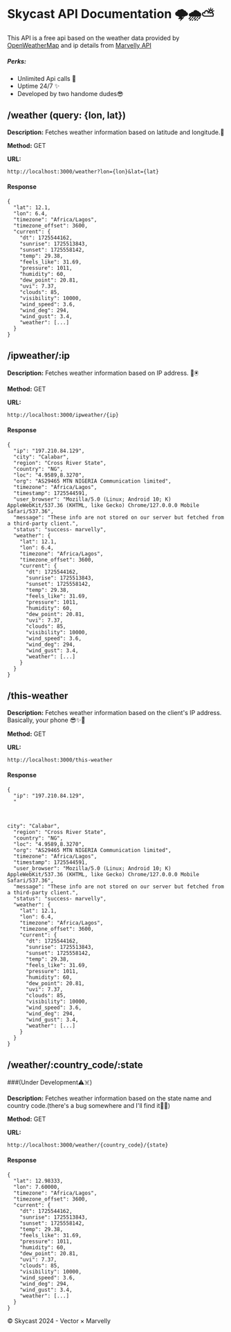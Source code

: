 Skycast API Documentation 🌩️🌧️⛅
===================================

This API is a free api based on the weather data provided by [OpenWeatherMap](https://openweathermap.org/) and ip details from [Marvelly API](https://api.marvelly.com.ng/ip/)

##### Perks:

*   Unlimited Api calls 👀
*   Uptime 24/7 ✨
*   Developed by two handome dudes😎

/weather (query: {lon, lat})
----------------------------

**Description:** Fetches weather information based on latitude and longitude.📍

**Method:** GET

**URL:**  

    http://localhost:3000/weather?lon={lon}&lat={lat}
                    

#### Response

    
    {
      "lat": 12.1,
      "lon": 6.4,
      "timezone": "Africa/Lagos",
      "timezone_offset": 3600,
      "current": {
        "dt": 1725544162,
        "sunrise": 1725513843,
        "sunset": 1725558142,
        "temp": 29.38,
        "feels_like": 31.69,
        "pressure": 1011,
        "humidity": 60,
        "dew_point": 20.81,
        "uvi": 7.37,
        "clouds": 85,
        "visibility": 10000,
        "wind_speed": 3.6,
        "wind_deg": 294,
        "wind_gust": 3.4,
        "weather": [...]
      }
    }
                

/ipweather/:ip
--------------

**Description:** Fetches weather information based on IP address. 📍🖲️

**Method:** GET

**URL:**
    
    http://localhost:3000/ipweather/{ip}
                    

#### Response

    
    {
      "ip": "197.210.84.129",
      "city": "Calabar",
      "region": "Cross River State",
      "country": "NG",
      "loc": "4.9589,8.3270",
      "org": "AS29465 MTN NIGERIA Communication limited",
      "timezone": "Africa/Lagos",
      "timestamp": 1725544591,
      "user_browser": "Mozilla/5.0 (Linux; Android 10; K) AppleWebKit/537.36 (KHTML, like Gecko) Chrome/127.0.0.0 Mobile Safari/537.36",
      "message": "These info are not stored on our server but fetched from a third-party client.",
      "status": "success- marvelly",
      "weather": {
        "lat": 12.1,
        "lon": 6.4,
        "timezone": "Africa/Lagos",
        "timezone_offset": 3600,
        "current": {
          "dt": 1725544162,
          "sunrise": 1725513843,
          "sunset": 1725558142,
          "temp": 29.38,
          "feels_like": 31.69,
          "pressure": 1011,
          "humidity": 60,
          "dew_point": 20.81,
          "uvi": 7.37,
          "clouds": 85,
          "visibility": 10000,
          "wind_speed": 3.6,
          "wind_deg": 294,
          "wind_gust": 3.4,
          "weather": [...]
        }
      }
    }
                

/this-weather
-------------

**Description:** Fetches weather information based on the client's IP address. Basically, your phone 😎✨🥇

**Method:** GET

**URL:**
    
    http://localhost:3000/this-weather
                    

#### Response

    
    {
      "ip": "197.210.84.129",
      "
    
    
    
    city": "Calabar",
      "region": "Cross River State",
      "country": "NG",
      "loc": "4.9589,8.3270",
      "org": "AS29465 MTN NIGERIA Communication limited",
      "timezone": "Africa/Lagos",
      "timestamp": 1725544591,
      "user_browser": "Mozilla/5.0 (Linux; Android 10; K) AppleWebKit/537.36 (KHTML, like Gecko) Chrome/127.0.0.0 Mobile Safari/537.36",
      "message": "These info are not stored on our server but fetched from a third-party client.",
      "status": "success- marvelly",
      "weather": {
        "lat": 12.1,
        "lon": 6.4,
        "timezone": "Africa/Lagos",
        "timezone_offset": 3600,
        "current": {
          "dt": 1725544162,
          "sunrise": 1725513843,
          "sunset": 1725558142,
          "temp": 29.38,
          "feels_like": 31.69,
          "pressure": 1011,
          "humidity": 60,
          "dew_point": 20.81,
          "uvi": 7.37,
          "clouds": 85,
          "visibility": 10000,
          "wind_speed": 3.6,
          "wind_deg": 294,
          "wind_gust": 3.4,
          "weather": [...]
        }
      }
    }
                

/weather/:country\_code/:state
-----------------------------------------------------
###(Under Development⚠️☠️)

**Description:** Fetches weather information based on the state name and country code.(there's a bug somewhere and I'll find it🌚🫠)

**Method:** GET

**URL:** 
    
    http://localhost:3000/weather/{country_code}/{state}
                    

#### Response

    
    {
      "lat": 12.98333,
      "lon": 7.60000,
      "timezone": "Africa/Lagos",
      "timezone_offset": 3600,
      "current": {
        "dt": 1725544162,
        "sunrise": 1725513843,
        "sunset": 1725558142,
        "temp": 29.38,
        "feels_like": 31.69,
        "pressure": 1011,
        "humidity": 60,
        "dew_point": 20.81,
        "uvi": 7.37,
        "clouds": 85,
        "visibility": 10000,
        "wind_speed": 3.6,
        "wind_deg": 294,
        "wind_gust": 3.4,
        "weather": [...]
      }
    }
                

© Skycast 2024 - Vector × Marvelly
